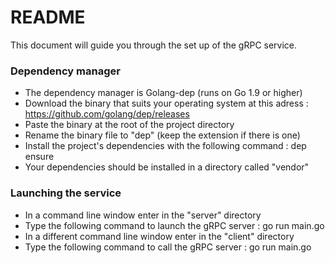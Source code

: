 # README #

This document will guide you through the set up of the gRPC service.

### Dependency manager ###

* The dependency manager is Golang-dep (runs on Go 1.9 or higher)
* Download the binary that suits your operating system at this adress : https://github.com/golang/dep/releases
* Paste the binary at the root of the project directory
* Rename the binary file to "dep" (keep the extension if there is one)
* Install the project's dependencies with the following command : dep ensure
* Your dependencies should be installed in a directory called "vendor"


### Launching the service ###

* In a command line window enter in the "server" directory
* Type the following command to launch the gRPC server : go run main.go
* In a different command line window enter in the "client" directory
* Type the following command to call the gRPC server : go run main.go <string1> <string2> <int1> <int2> <limit>

